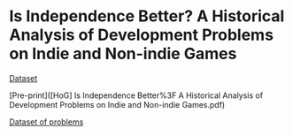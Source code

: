# Is Independence Better? A Historical Analysis of Development Problems on Indie and Non-indie Games

[Dataset](indie.csv)

[Pre-print]([HoG] Is Independence Better%3F A Historical Analysis of Development Problems on Indie and Non-indie Games.pdf)

[Dataset of problems](https://arxiv.org/abs/2001.00491)
